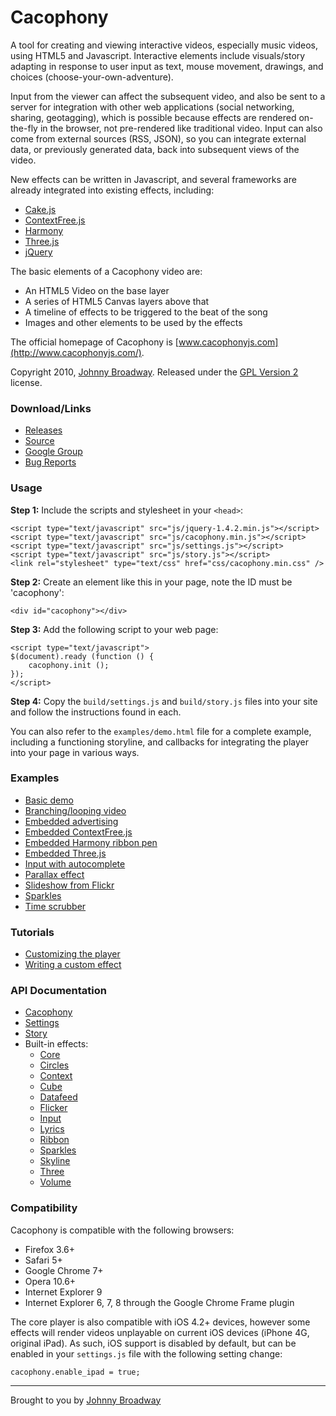 # Cacophony

A tool for creating and viewing interactive videos, especially
music videos, using HTML5 and Javascript. Interactive elements
include visuals/story adapting in response to user input as
text, mouse movement, drawings, and choices (choose-your-own-adventure).

Input from the viewer can affect the subsequent video, and also
be sent to a server for integration with other web applications
(social networking, sharing, geotagging), which is possible
because effects are rendered on-the-fly in the browser, not
pre-rendered like traditional video. Input can also come from
external sources (RSS, JSON), so you can integrate external
data, or previously generated data, back into subsequent
views of the video.

New effects can be written in Javascript, and several frameworks
are already integrated into existing effects, including:

* [Cake.js](http://code.google.com/p/cakejs/)
* [ContextFree.js](http://code.google.com/p/contextfree/)
* [Harmony](http://mrdoob.com/projects/harmony/)
* [Three.js](http://github.com/mrdoob/three.js/)
* [jQuery](http://jquery.com/)

The basic elements of a Cacophony video are:

* An HTML5 Video on the base layer
* A series of HTML5 Canvas layers above that
* A timeline of effects to be triggered to the beat of the song
* Images and other elements to be used by the effects

The official homepage of Cacophony is [www.cacophonyjs.com](http://www.cacophonyjs.com/).

Copyright 2010, [Johnny Broadway](http://www.johnnybroadway.com/).
Released under the [GPL Version 2](http://opensource.org/licenses/gpl-2.0.php) license.

### Download/Links

* [Releases](http://github.com/jbroadway/cacophony/downloads)
* [Source](http://github.com/jbroadway/cacophony)
* [Google Group](http://groups.google.com/group/cacophonyjs)
* [Bug Reports](http://github.com/jbroadway/cacophony/issues)

### Usage

**Step 1:** Include the scripts and stylesheet in your `<head>`:

    <script type="text/javascript" src="js/jquery-1.4.2.min.js"></script>
    <script type="text/javascript" src="js/cacophony.min.js"></script>
    <script type="text/javascript" src="js/settings.js"></script>
    <script type="text/javascript" src="js/story.js"></script>
    <link rel="stylesheet" type="text/css" href="css/cacophony.min.css" />

**Step 2:** Create an element like this in your page, note the ID must be 'cacophony':

    <div id="cacophony"></div>

**Step 3:** Add the following script to your web page:

    <script type="text/javascript">
    $(document).ready (function () {
        cacophony.init ();
    });
    </script>

**Step 4:** Copy the `build/settings.js` and `build/story.js` files into your site
and follow the instructions found in each.

You can also refer to the `examples/demo.html` file for a complete example, including a
functioning storyline, and callbacks for integrating the player into your page
in various ways.

### Examples

* [Basic demo](http://www.cacophonyjs.com/examples/demo.html)
* [Branching/looping video](http://www.cacophonyjs.com/examples/branching.html)
* [Embedded advertising](http://www.cacophonyjs.com/examples/advertising.html)
* [Embedded ContextFree.js](http://www.cacophonyjs.com/examples/context.html)
* [Embedded Harmony ribbon pen](http://www.cacophonyjs.com/examples/ribbon.html)
* [Embedded Three.js](http://www.cacophonyjs.com/examples/three.html)
* [Input with autocomplete](http://www.cacophonyjs.com/examples/autocomplete.html)
* [Parallax effect](http://www.cacophonyjs.com/examples/parallax.html)
* [Slideshow from Flickr](http://www.cacophonyjs.com/examples/datafeed.html)
* [Sparkles](http://www.cacophonyjs.com/examples/sparkles.html)
* [Time scrubber](http://www.cacophonyjs.com/examples/scrubber.html)

### Tutorials

* [Customizing the player](http://www.cacophonyjs.com/tutorials/customizing.html)
* [Writing a custom effect](http://www.cacophonyjs.com/tutorials/effects.html)

### API Documentation

* [Cacophony](http://www.cacophonyjs.com/docs/cacophony.html)
* [Settings](http://www.cacophonyjs.com/docs/settings.html)
* [Story](http://www.cacophonyjs.com/docs/story.html)
* Built-in effects:
  * [Core](http://www.cacophonyjs.com/docs/core.html)
  * [Circles](http://www.cacophonyjs.com/docs/circles.html)
  * [Context](http://www.cacophonyjs.com/docs/context.html)
  * [Cube](http://www.cacophonyjs.com/docs/cube.html)
  * [Datafeed](http://www.cacophonyjs.com/docs/datafeed.html)
  * [Flicker](http://www.cacophonyjs.com/docs/flicker.html)
  * [Input](http://www.cacophonyjs.com/docs/input.html)
  * [Lyrics](http://www.cacophonyjs.com/docs/lyrics.html)
  * [Ribbon](http://www.cacophonyjs.com/docs/ribbon.html)
  * [Sparkles](http://www.cacophonyjs.com/docs/sparkles.html)
  * [Skyline](http://www.cacophonyjs.com/docs/skyline.html)
  * [Three](http://www.cacophonyjs.com/docs/three.html)
  * [Volume](http://www.cacophonyjs.com/docs/volume.html)

### Compatibility

Cacophony is compatible with the following browsers:

* Firefox 3.6+
* Safari 5+
* Google Chrome 7+
* Opera 10.6+
* Internet Explorer 9
* Internet Explorer 6, 7, 8 through the Google Chrome Frame plugin

The core player is also compatible with iOS 4.2+ devices, however some
effects will render videos unplayable on current iOS devices (iPhone 4G,
original iPad). As such, iOS support is disabled by default, but can be
enabled in your `settings.js` file with the following setting change:

    cacophony.enable_ipad = true;

-----

Brought to you by [Johnny Broadway](http://www.johnnybroadway.com/)
